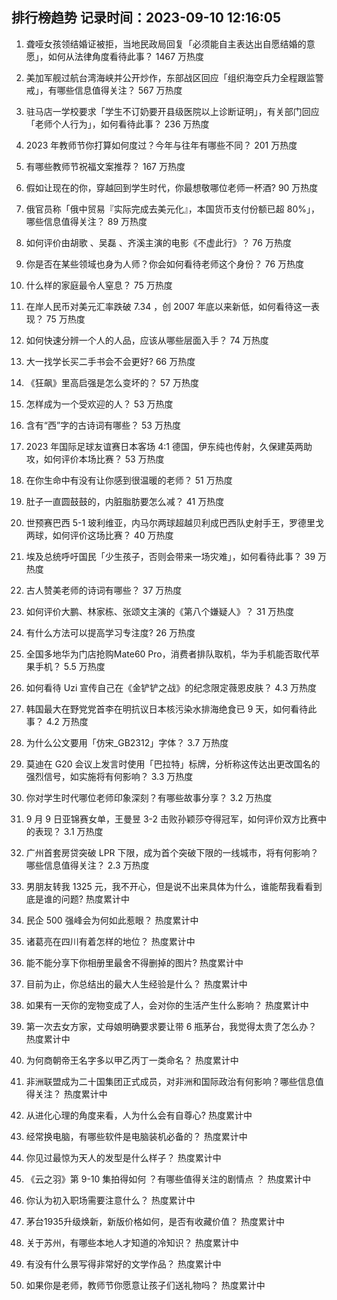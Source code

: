 
## 排行榜趋势 记录时间：2023-09-10 12:16:05
  
  1. 聋哑女孩领结婚证被拒，当地民政局回复「必须能自主表达出自愿结婚的意愿」，如何从法律角度看待此事？ 1467 万热度
    
  2. 美加军舰过航台湾海峡并公开炒作，东部战区回应「组织海空兵力全程跟监警戒」，有哪些信息值得关注？ 567 万热度
    
  3. 驻马店一学校要求「学生不订奶要开县级医院以上诊断证明」，有关部门回应「老师个人行为」，如何看待此事？ 236 万热度
    
  4. 2023 年教师节你打算如何度过？今年与往年有哪些不同？ 201 万热度
    
  5. 有哪些教师节祝福文案推荐？ 167 万热度
    
  6. 假如让现在的你，穿越回到学生时代，你最想敬哪位老师一杯酒? 90 万热度
    
  7. 俄官员称「俄中贸易『实际完成去美元化』，本国货币支付份额已超 80%」，哪些信息值得关注？ 89 万热度
    
  8. 如何评价由胡歌 、吴磊 、齐溪主演的电影《不虚此行》？ 76 万热度
    
  9. 你是否在某些领域也身为人师？你会如何看待老师这个身份？ 76 万热度
    
  10. 什么样的家庭最令人窒息？ 75 万热度
    
  11. 在岸人民币对美元汇率跌破 7.34 ，创 2007 年底以来新低，如何看待这一表现？ 75 万热度
    
  12. 如何快速分辨一个人的人品，应该从哪些层面入手？ 74 万热度
    
  13. 大一找学长买二手书会不会更好? 66 万热度
    
  14. 《狂飙》里高启强是怎么变坏的？ 57 万热度
    
  15. 怎样成为一个受欢迎的人？ 53 万热度
    
  16. 含有“西”字的古诗词有哪些？ 53 万热度
    
  17. 2023 年国际足球友谊赛日本客场 4:1 德国，伊东纯也传射，久保建英两助攻，如何评价本场比赛？ 53 万热度
    
  18. 在你生命中有没有让你感到很温暖的老师？ 51 万热度
    
  19. 肚子一直圆鼓鼓的，内脏脂肪要怎么减？ 41 万热度
    
  20. 世预赛巴西 5-1 玻利维亚，内马尔两球超越贝利成巴西队史射手王，罗德里戈两球，如何评价这场比赛？ 40 万热度
    
  21. 埃及总统呼吁国民「少生孩子，否则会带来一场灾难」，如何看待此事？ 39 万热度
    
  22. 古人赞美老师的诗词有哪些？ 37 万热度
    
  23. 如何评价大鹏、林家栋、张颂文主演的《第八个嫌疑人》？ 31 万热度
    
  24. 有什么方法可以提高学习专注度? 26 万热度
    
  25. 全国多地华为门店抢购Mate60 Pro，消费者排队取机，华为手机能否取代苹果手机？ 5.5 万热度
    
  26. 如何看待 Uzi 宣传自己在《金铲铲之战》的纪念限定薇恩皮肤？ 4.3 万热度
    
  27. 韩国最大在野党党首李在明抗议日本核污染水排海绝食已 9 天，如何看待此事？ 4.2 万热度
    
  28. 为什么公文要用「仿宋_GB2312」字体？ 3.7 万热度
    
  29. 莫迪在 G20 会议上发言时使用「巴拉特」标牌，分析称这传达出更改国名的强烈信号，如实施将有何影响？ 3.3 万热度
    
  30. 你对学生时代哪位老师印象深刻？有哪些故事分享？ 3.2 万热度
    
  31. 9 月 9 日亚锦赛女单，王曼昱 3-2 击败孙颖莎夺得冠军，如何评价双方比赛中的表现？ 3.1 万热度
    
  32. 广州首套房贷突破 LPR 下限，成为首个突破下限的一线城市，将有何影响？哪些信息值得关注？ 2.3 万热度
    
  33. 男朋友转我 1325 元，我不开心，但是说不出来具体为什么，谁能帮我看看到底是谁的问题? 热度累计中
    
  34. 民企 500 强峰会为何如此惹眼？ 热度累计中
    
  35. 诸葛亮在四川有着怎样的地位？ 热度累计中
    
  36. 能不能分享下你相册里最舍不得删掉的图片? 热度累计中
    
  37. 目前为止，你总结出的最大人生经验是什么？ 热度累计中
    
  38. 如果有一天你的宠物变成了人，会对你的生活产生什么影响？ 热度累计中
    
  39. 第一次去女方家，丈母娘明确要求要让带 6 瓶茅台，我觉得太贵了怎么办？ 热度累计中
    
  40. 为何商朝帝王名字多以甲乙丙丁一类命名？ 热度累计中
    
  41. 非洲联盟成为二十国集团正式成员，对非洲和国际政治有何影响？哪些信息值得关注？ 热度累计中
    
  42. 从进化心理的角度来看，人为什么会有自尊心? 热度累计中
    
  43. 经常换电脑，有哪些软件是电脑装机必备的？ 热度累计中
    
  44. 你见过最惊为天人的发型是什么样子？ 热度累计中
    
  45. 《云之羽》第 9-10 集拍得如何 ？有哪些值得关注的剧情点 ？ 热度累计中
    
  46. 你认为初入职场需要注意什么？ 热度累计中
    
  47. 茅台1935升级焕新，新版价格如何，是否有收藏价值？ 热度累计中
    
  48. 关于苏州，有哪些本地人才知道的冷知识？ 热度累计中
    
  49. 有没有什么景写得非常好的文学作品？ 热度累计中
    
  50. 如果你是老师，教师节你愿意让孩子们送礼物吗？ 热度累计中
    